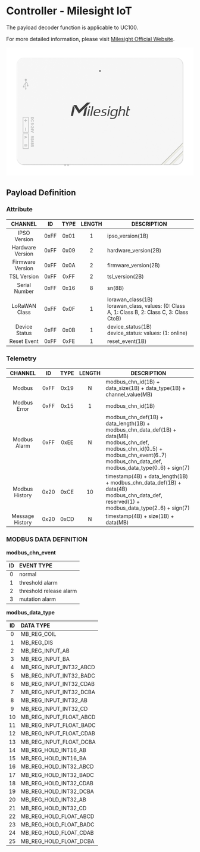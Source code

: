 # Controller - Milesight IoT

The payload decoder function is applicable to UC100.

For more detailed information, please visit [Milesight Official Website](https://www.milesight.com/iot/product/iot-controller/uc100).

![UC100](UC100.png)

## Payload Definition

### Attribute

|     CHANNEL      |  ID  | TYPE | LENGTH | DESCRIPTION                                                                                       |
| :--------------: | :--: | :--: | :----: | ------------------------------------------------------------------------------------------------- |
|   IPSO Version   | 0xFF | 0x01 |   1    | ipso_version(1B)                                                                                  |
| Hardware Version | 0xFF | 0x09 |   2    | hardware_version(2B)                                                                              |
| Firmware Version | 0xFF | 0x0A |   2    | firmware_version(2B)                                                                              |
|   TSL Version    | 0xFF | 0xFF |   2    | tsl_version(2B)                                                                                   |
|  Serial Number   | 0xFF | 0x16 |   8    | sn(8B)                                                                                            |
|  LoRaWAN Class   | 0xFF | 0x0F |   1    | lorawan_class(1B)<br />lorawan_class, values: (0: Class A, 1: Class B, 2: Class C, 3: Class CtoB) |
|  Device Status   | 0xFF | 0x0B |   1    | device_status(1B)<br />device_status: values: (1: online)                                         |
|   Reset Event    | 0xFF | 0xFE |   1    | reset_event(1B)                                                                                   |

### Telemetry

|     CHANNEL     |  ID  | TYPE | LENGTH | DESCRIPTION                                                                                                                                                                                          |
| :-------------: | :--: | :--: | :----: | ---------------------------------------------------------------------------------------------------------------------------------------------------------------------------------------------------- |
|     Modbus      | 0xFF | 0x19 |   N    | modbus_chn_id(1B) + data_size(1B) + data_type(1B) + channel_value(MB)                                                                                                                                |
|  Modbus Error   | 0xFF | 0x15 |   1    | modbus_chn_id(1B)                                                                                                                                                                                    |
|  Modbus Alarm   | 0xFF | 0xEE |   N    | modbus_chn_def(1B) + data_length(1B) + modbus_chn_data_def(1B) + data(MB)<br/>modbus_chn_def, modbus_chn_id(0..5) + modbus_chn_event(6..7)<br/>modbus_chn_data_def, modbus_data_type(0..6) + sign(7) |
| Modbus History  | 0x20 | 0xCE |   10   | timestamp(4B) + data_length(1B) + modbus_chn_data_def(1B) + data(4B)<br/>modbus_chn_data_def, reserved(1) + modbus_data_type(2..6) + sign(7)                                                         |
| Message History | 0x20 | 0xCD |   N    | timestamp(4B) + size(1B) + data(MB)                                                                                                                                                                  |

### MODBUS DATA DEFINITION

**modbus_chn_event**

| ID  | EVENT TYPE              |
| :-: | :---------------------- |
|  0  | normal                  |
|  1  | threshold alarm         |
|  2  | threshold release alarm |
|  3  | mutation alarm          |

**modbus_data_type**

| ID  | DATA TYPE               |
| :-: | :---------------------- |
|  0  | MB_REG_COIL             |
|  1  | MB_REG_DIS              |
|  2  | MB_REG_INPUT_AB         |
|  3  | MB_REG_INPUT_BA         |
|  4  | MB_REG_INPUT_INT32_ABCD |
|  5  | MB_REG_INPUT_INT32_BADC |
|  6  | MB_REG_INPUT_INT32_CDAB |
|  7  | MB_REG_INPUT_INT32_DCBA |
|  8  | MB_REG_INPUT_INT32_AB   |
|  9  | MB_REG_INPUT_INT32_CD   |
| 10  | MB_REG_INPUT_FLOAT_ABCD |
| 11  | MB_REG_INPUT_FLOAT_BADC |
| 12  | MB_REG_INPUT_FLOAT_CDAB |
| 13  | MB_REG_INPUT_FLOAT_DCBA |
| 14  | MB_REG_HOLD_INT16_AB    |
| 15  | MB_REG_HOLD_INT16_BA    |
| 16  | MB_REG_HOLD_INT32_ABCD  |
| 17  | MB_REG_HOLD_INT32_BADC  |
| 18  | MB_REG_HOLD_INT32_CDAB  |
| 19  | MB_REG_HOLD_INT32_DCBA  |
| 20  | MB_REG_HOLD_INT32_AB    |
| 21  | MB_REG_HOLD_INT32_CD    |
| 22  | MB_REG_HOLD_FLOAT_ABCD  |
| 23  | MB_REG_HOLD_FLOAT_BADC  |
| 24  | MB_REG_HOLD_FLOAT_CDAB  |
| 25  | MB_REG_HOLD_FLOAT_DCBA  |
